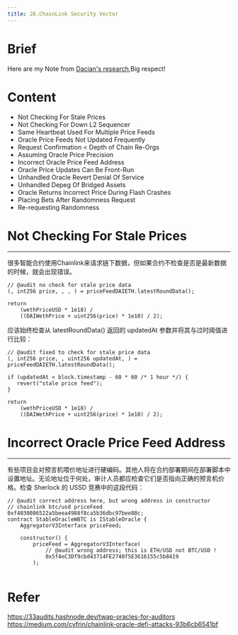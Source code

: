 ```yaml
---
title: 26.ChainLink Security Vector
---
```


# Brief
Here are my Note from [Dacian's research](https://medium.com/cyfrin/chainlink-oracle-defi-attacks-93b6cb6541bf),Big respect!

# Content
- Not Checking For Stale Prices
- Not Checking For Down L2 Sequencer
- Same Heartbeat Used For Multiple Price Feeds
- Oracle Price Feeds Not Updated Frequently
- Request Confirmation < Depth of Chain Re-Orgs
- Assuming Oracle Price Precision
- Incorrect Oracle Price Feed Address
- Oracle Price Updates Can Be Front-Run
- Unhandled Oracle Revert Denial Of Service
- Unhandled Depeg Of Bridged Assets
- Oracle Returns Incorrect Price During Flash Crashes
- Placing Bets After Randomness Request
- Re-requesting Randomness

# Not Checking For Stale Prices
---
很多智能合约使用Chainlink来请求链下数据，但如果合约不检查是否是最新数据的时候，就会出现错误。

```solidity
// @audit no check for stale price data
(, int256 price, , , ) = priceFeedDAIETH.latestRoundData();

return
    (wethPriceUSD * 1e18) /
    ((DAIWethPrice + uint256(price) * 1e10) / 2);
```
应该始终检查从 latestRoundData() 返回的 updatedAt 参数并将其与过时阈值进行比较：
```solidity
// @audit fixed to check for stale price data
(, int256 price, , uint256 updatedAt, ) = priceFeedDAIETH.latestRoundData();

if (updatedAt < block.timestamp - 60 * 60 /* 1 hour */) {
   revert("stale price feed");
}

return
    (wethPriceUSD * 1e18) /
    ((DAIWethPrice + uint256(price) * 1e10) / 2);
```

# Incorrect Oracle Price Feed Address
---
有些项目会对预言机喂价地址进行硬编码。其他人将在合约部署期间在部署脚本中设置地址。无论地址位于何处，审计人员都应检查它们是否指向正确的预言机价格。检查 Sherlock 的 USSD 竞赛中的这段代码：
```solidity
// @audit correct address here, but wrong address in constructor
// chainlink btc/usd priceFeed 0xf4030086522a5beea4988f8ca5b36dbc97bee88c;
contract StableOracleWBTC is IStableOracle {
    AggregatorV3Interface priceFeed;

    constructor() {
        priceFeed = AggregatorV3Interface(
            // @audit wrong address; this is ETH/USD not BTC/USD !
            0x5f4eC3Df9cbd43714FE2740f5E3616155c5b8419
        );
    
```

# Refer
https://33audits.hashnode.dev/twap-oracles-for-auditors
https://medium.com/cyfrin/chainlink-oracle-defi-attacks-93b6cb6541bf